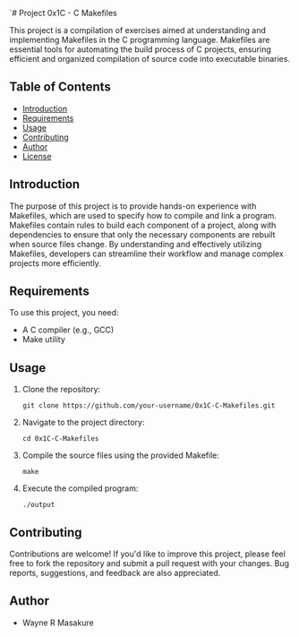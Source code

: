 `# Project 0x1C - C Makefiles

This project is a compilation of exercises aimed at understanding and implementing Makefiles in the C programming language. Makefiles are essential tools for automating the build process of C projects, ensuring efficient and organized compilation of source code into executable binaries.

## Table of Contents

- [Introduction](#introduction)
- [Requirements](#requirements)
- [Usage](#usage)
- [Contributing](#contributing)
- [Author](#author)
- [License](#license)

## Introduction

The purpose of this project is to provide hands-on experience with Makefiles, which are used to specify how to compile and link a program. Makefiles contain rules to build each component of a project, along with dependencies to ensure that only the necessary components are rebuilt when source files change. By understanding and effectively utilizing Makefiles, developers can streamline their workflow and manage complex projects more efficiently.

## Requirements

To use this project, you need:

- A C compiler (e.g., GCC)
- Make utility

## Usage

1. Clone the repository:

    ```
    git clone https://github.com/your-username/0x1C-C-Makefiles.git
    ```

2. Navigate to the project directory:

    ```
    cd 0x1C-C-Makefiles
    ```

3. Compile the source files using the provided Makefile:

    ```
    make
    ```

4. Execute the compiled program:

    ```
    ./output
    ```

## Contributing

Contributions are welcome! If you'd like to improve this project, please feel free to fork the repository and submit a pull request with your changes. Bug reports, suggestions, and feedback are also appreciated.

## Author

- Wayne R Masakure

